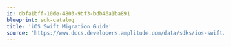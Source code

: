 ```yaml
---
id: dbfa1bff-10de-4803-9bf3-bdb46a1ba891
blueprint: sdk-catalog
title: 'iOS Swift Migration Guide'
source: 'https://www.docs.developers.amplitude.com/data/sdks/ios-swift/migration/'
---
```

